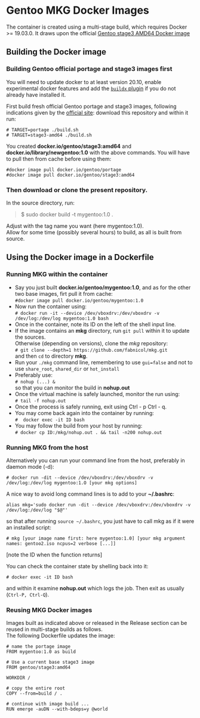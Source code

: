 # Gentoo MKG Docker Images

The container is created using a multi-stage build, which requires Docker >= 19.03.0.
It draws upon the official [Gentoo stage3 AMD64 Docker image](https://github.com/gentoo/gentoo-docker-images)

## Building the Docker image

### Building Gentoo official portage and stage3 images first

You will need to update docker to at least version 20.10, enable experimental docker features and add the [`buildx` plugin](https://github.com/docker/buildx) if you do not already have installed it.   

First build fresh official Gentoo portage and stage3 images, following indications given by the [official site](https://github.com/gentoo/gentoo-docker-images): download this repository and within it run:  

`# TARGET=portage ./build.sh`  
`# TARGET=stage3-amd64 ./build.sh`  

You created **docker.io/gentoo/stage3:amd64** and **docker.io/library/newgentoo:1.0** with the above commands. You will have to pull then from cache before using them:

`#docker image pull docker.io/gentoo/portage`    
`#docker image pull docker.io/gentoo/stage3:amd64`   
   
### Then download or clone the present repository.

In the source directory, run:
   
> $ sudo docker build -t mygentoo:1.0 .   
   
Adjust with the tag name you want (here mygentoo:1.0).   
Allow for some time (possibly several hours) to build, as all is built from source.  

## Using the Docker image in a Dockerfile

### Running MKG within the container
      
+ Say you just built **docker.io/gentoo/mygentoo:1.0**, and as for the other two base images, firt pull it from cache:    
`#docker image pull docker.io/gentoo/mygentoo:1.0`   
+ Now run the container using:  
`# docker run -it --device /dev/vboxdrv:/dev/vboxdrv -v /dev/log:/dev/log mygentoo:1.0 bash`   
+ Once in the container, note its ID on the left of the shell  input line.   
+ If the image contains an **mkg** directory, run `git pull` within it to update the sources.   
Otherwise (depending on versions), clone the *mkg* repository:   
`# git clone --depth=1 https://github.com/fabnicol/mkg.git`   
and then `cd` to directory **mkg**.   
+ Run your `./mkg` command line, remembering to use `gui=false` and not to use `share_root`, `shared_dir` or `hot_install`      
+ Preferably use:     
`# nohup (...) &`    
so that you can monitor the build in **nohup.out**   
+ Once the virtual machine is safely launched, monitor the run using:    
`# tail -f nohup.out`     
+ Once the process is safely running, exit using Ctrl - p Ctrl - q.    
+ You may come back again into the container by running:        
`#  docker exec -it ID bash`     
+ You may follow the build from your host by running:   
`# docker cp ID:/mkg/nohup.out . && tail -n200 nohup.out `     
  
### Running MKG from the host

Alternatively you can run your command line from the host, preferably in daemon mode (-d):    

`# docker run -dit --device /dev/vboxdrv:/dev/vboxdrv -v /dev/log:/dev/log mygentoo:1.O [your mkg options]`  

A nice way to avoid long command lines is to add to your **~/.bashrc**:

`alias mkg='sudo docker run -dit --device /dev/vboxdrv:/dev/vboxdrv -v /dev/log:/dev/log "$@"'`   
  
so that after running `source ~/.bashrc`, you just have to call mkg as if it were an installed script:

`# mkg [your image name first: here mygentoo:1.0] [your mkg argument names: gentoo2.iso ncpus=2 verbose [...]]`    
  
[note the ID when the function returns]  

You can check the container state by shelling back into it:

`# docker exec -it ID bash`    

and within it examine **nohup.out** which logs the job. Then exit as usually (`Ctrl-P, Ctrl-Q`).   
   
### Reusing MKG Docker images 

Images built as indicated above or released in the Release section can be reused in multi-stage builds as follows.      
The following Dockerfile updates the image:     

    # name the portage image
    FROM mygentoo:1.0 as build
    
    # Use a current base stage3 image
    FROM gentoo/stage3:amd64
    
    WORKDIR /
    
    # copy the entire root
    COPY --from=build / .
    
    # continue with image build ...
    RUN emerge -auDN --with-bdeps=y @world
    

